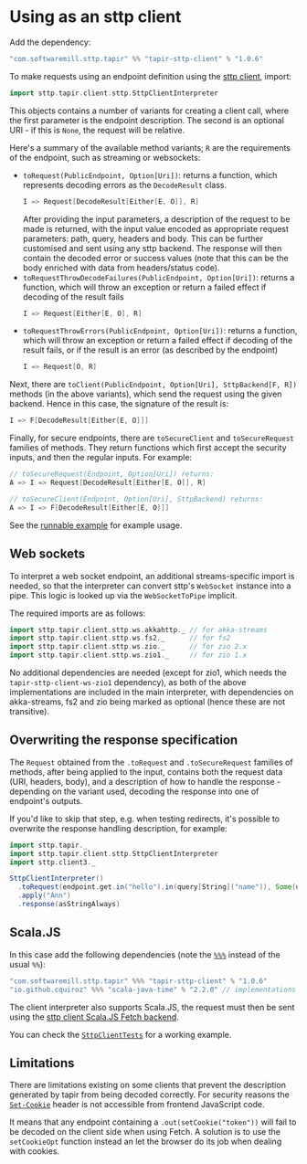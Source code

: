 # Using as an sttp client

Add the dependency:

```scala
"com.softwaremill.sttp.tapir" %% "tapir-sttp-client" % "1.0.6"
```

To make requests using an endpoint definition using the [sttp client](https://github.com/softwaremill/sttp), import:

```scala
import sttp.tapir.client.sttp.SttpClientInterpreter
```

This objects contains a number of variants for creating a client call, where the first parameter is the endpoint description.
The second is an optional URI - if this is `None`, the request will be relative.

Here's a summary of the available method variants; `R` are the requirements of the endpoint, such as streaming or websockets:

- `toRequest(PublicEndpoint, Option[Uri])`: returns a function, which represents decoding errors as the `DecodeResult`
  class.
  ```scala
  I => Request[DecodeResult[Either[E, O]], R]
  ```
  After providing the input parameters, a description of the request to be made is returned, with the input value
  encoded as appropriate request parameters: path, query, headers and body. This can be further
  customised and sent using any sttp backend. The response will then contain the decoded error or success values
  (note that this can be the body enriched with data from headers/status code).
- `toRequestThrowDecodeFailures(PublicEndpoint, Option[Uri])`: returns a function, which will throw an exception or 
  return a failed effect if decoding of the result fails
  ```scala
  I => Request[Either[E, O], R]
  ```
- `toRequestThrowErrors(PublicEndpoint, Option[Uri])`: returns a function, which will throw an exception or
  return a failed effect if decoding of the result fails, or if the result is an error (as described by the endpoint) 
  ```scala
  I => Request[O, R]
  ```

Next, there are `toClient(PublicEndpoint, Option[Uri], SttpBackend[F, R])` methods (in the above variants), which
send the request using the given backend. Hence in this case, the signature of the result is:

```scala
I => F[DecodeResult[Either[E, O]]]
```

Finally, for secure endpoints, there are `toSecureClient` and `toSecureRequest` families of methods. They return
functions which first accept the security inputs, and then the regular inputs. For example:

```scala
// toSecureRequest(Endpoint, Option[Uri]) returns: 
A => I => Request[DecodeResult[Either[E, O]], R]

// toSecureClient(Endpoint, Option[Uri], SttpBackend) returns:
A => I => F[DecodeResult[Either[E, O]]]
```

See  the [runnable example](https://github.com/softwaremill/tapir/blob/master/examples/src/main/scala/sttp/tapir/examples/BooksExample.scala)
for example usage.

## Web sockets

To interpret a web socket endpoint, an additional streams-specific import is needed, so that the interpreter can
convert sttp's `WebSocket` instance into a pipe. This logic is looked up via the `WebSocketToPipe` implicit.

The required imports are as follows:

```scala
import sttp.tapir.client.sttp.ws.akkahttp._ // for akka-streams
import sttp.tapir.client.sttp.ws.fs2._      // for fs2
import sttp.tapir.client.sttp.ws.zio._      // for zio 2.x
import sttp.tapir.client.sttp.ws.zio1._     // for zio 1.x
```

No additional dependencies are needed (except for zio1, which needs the `tapir-sttp-client-ws-zio1` dependency), as 
both of the above implementations are included in the main interpreter, with dependencies on akka-streams, fs2 and zio 
being marked as optional (hence these are not transitive).

## Overwriting the response specification

The `Request` obtained from the `.toRequest` and `.toSecureRequest` families of methods, after being applied to the 
input, contains both the request data (URI, headers, body), and a description of how to handle the response -
depending on the variant used, decoding the response into one of endpoint's outputs.

If you'd like to skip that step, e.g. when testing redirects, it's possible to overwrite the response handling 
description, for example:

```scala :compile-only
import sttp.tapir._
import sttp.tapir.client.sttp.SttpClientInterpreter
import sttp.client3._

SttpClientInterpreter()
  .toRequest(endpoint.get.in("hello").in(query[String]("name")), Some(uri"http://localhost:8080"))
  .apply("Ann")
  .response(asStringAlways)
```

## Scala.JS

In this case add the following dependencies (note the [`%%%`](https://www.scala-js.org/doc/project/dependencies.html) 
instead of the usual `%%`):

```scala
"com.softwaremill.sttp.tapir" %%% "tapir-sttp-client" % "1.0.6"
"io.github.cquiroz" %%% "scala-java-time" % "2.2.0" // implementations of java.time classes for Scala.JS
```

The client interpreter also supports Scala.JS, the request must then be sent using the
[sttp client Scala.JS Fetch backend](https://sttp.softwaremill.com/en/latest/backends/javascript/fetch.html).

You can check the [`SttpClientTests`](https://github.com/softwaremill/tapir/blob/master/client/sttp-client/src/test/scalajs/sttp/tapir/client/sttp/SttpClientTests.scala) for a working example.

## Limitations

There are limitations existing on some clients that prevent the description generated by tapir from being decoded correctly.
For security reasons the [`Set-Cookie`](https://developer.mozilla.org/en-US/docs/Web/HTTP/Headers/Set-Cookie) header is not accessible from frontend JavaScript code.

It means that any endpoint containing a `.out(setCookie("token"))` will fail to be decoded on the client side when using Fetch.
A solution is to use the `setCookieOpt` function instead an let the browser do its job when dealing with cookies.